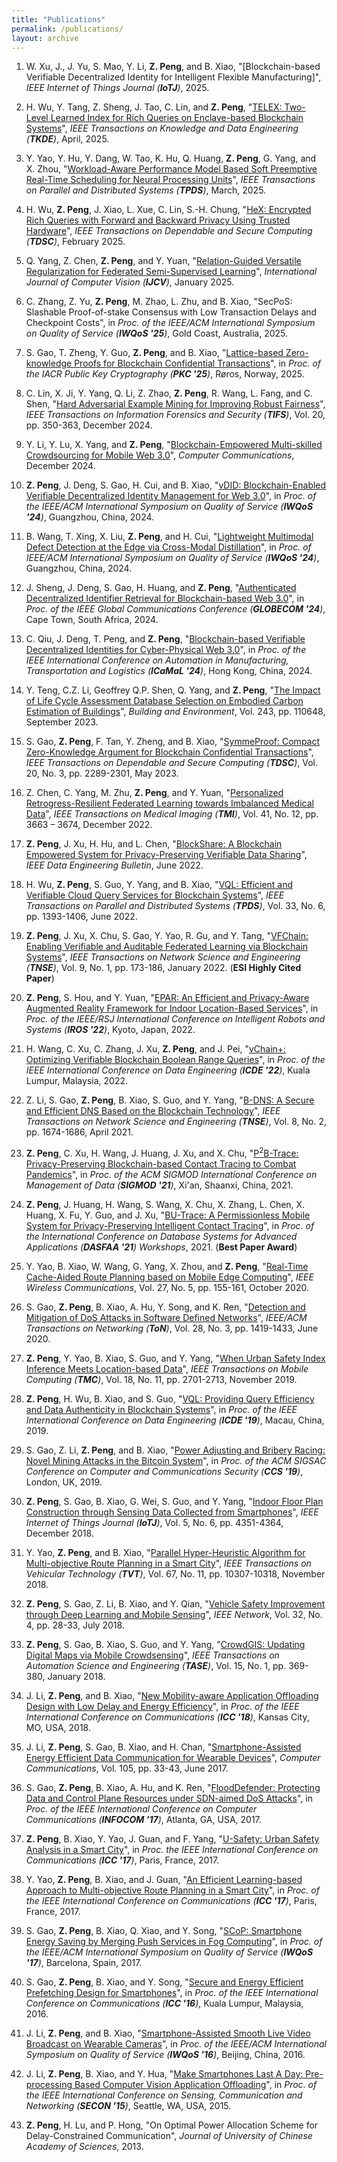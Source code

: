 ```yaml
---
title: "Publications"
permalink: /publications/
layout: archive
---
```


1. W. Xu, J., J. Yu, S. Mao, Y. Li, **Z. Peng**, and B. Xiao, "[Blockchain-based Verifiable Decentralized Identity for Intelligent Flexible Manufacturing]", _IEEE Internet of Things Journal (**IoTJ**)_, 2025.

1. H. Wu, Y. Tang, Z. Sheng, J. Tao, C. Lin, and **Z. Peng**, "[TELEX: Two-Level Learned Index for Rich Queries on Enclave-based Blockchain Systems](https://ieeexplore.ieee.org/document/10979200)", _IEEE Transactions on Knowledge and Data Engineering (**TKDE**)_, April, 2025.

1. Y. Yao, Y. Hu, Y. Dang, W. Tao, K. Hu, Q. Huang, **Z. Peng**, G. Yang, and X. Zhou, "[Workload-Aware Performance Model Based Soft Preemptive Real-Time Scheduling for Neural Processing Units](https://ieeexplore.ieee.org/document/10942549)", _IEEE Transactions on Parallel and Distributed Systems (**TPDS**)_, March, 2025.

1. H. Wu, **Z. Peng**, J. Xiao, L. Xue, C. Lin, S.-H. Chung, "[HeX: Encrypted Rich Queries with Forward and Backward Privacy Using Trusted Hardware](https://ieeexplore.ieee.org/document/10882945)", _IEEE Transactions on Dependable and Secure Computing (**TDSC**)_, February 2025. 

1. Q. Yang, Z. Chen, **Z. Peng**, and Y. Yuan, "[Relation-Guided Versatile Regularization for Federated Semi-Supervised Learning](https://link.springer.com/article/10.1007/s11263-024-02330-1)", _International Journal of Computer Vision (**IJCV**)_, January 2025.

1. C. Zhang, Z. Yu, **Z. Peng**, M. Zhao, L. Zhu, and B. Xiao, "SecPoS: Slashable Proof-of-stake Consensus with Low Transaction Delays and Checkpoint Costs", in _Proc. of the IEEE/ACM International Symposium on Quality of Service (**IWQoS '25**)_, Gold Coast, Australia, 2025.

1. S. Gao, T. Zheng, Y. Guo, **Z. Peng**, and B. Xiao, "[Lattice-based Zero-knowledge Proofs for Blockchain Confidential Transactions](https://link.springer.com/chapter/10.1007/978-3-031-91832-2_5)", in _Proc. of the IACR Public Key Cryptography (**PKC '25**)_, Røros, Norway, 2025.

1. C. Lin, X. Ji, Y. Yang, Q. Li, Z. Zhao, **Z. Peng**, R. Wang, L. Fang, and C. Shen, "[Hard Adversarial Example Mining for Improving Robust Fairness](https://ieeexplore.ieee.org/document/10795188)", _IEEE Transactions on Information Forensics and Security (**TIFS**)_, Vol. 20, pp. 350-363, December 2024.

1. Y. Li, Y. Lu, X. Yang, and **Z. Peng**, "[Blockchain-Empowered Multi-skilled Crowdsourcing for Mobile Web 3.0](https://doi.org/10.1016/j.comcom.2024.108037)", _Computer Communications_, December 2024.

1. **Z. Peng**, J. Deng, S. Gao, H. Cui, and B. Xiao, "[vDID: Blockchain-Enabled Verifiable Decentralized Identity Management for Web 3.0](https://ieeexplore.ieee.org/abstract/document/10682610)", in _Proc. of the IEEE/ACM International Symposium on Quality of Service (**IWQoS '24**)_, Guangzhou, China, 2024.

1. B. Wang, T. Xing, X. Liu, **Z. Peng**, and H. Cui, "[Lightweight Multimodal Defect Detection at the Edge via Cross-Modal Distillation](https://ieeexplore.ieee.org/document/10682904)", in _Proc. of IEEE/ACM International Symposium on Quality of Service (**IWQoS '24**)_, Guangzhou, China, 2024.

1. J. Sheng, J. Deng, S. Gao, H. Huang, and **Z. Peng**, "[Authenticated Decentralized Identifier Retrieval for Blockchain-based Web 3.0](https://ieeexplore.ieee.org/document/10901129)", in _Proc. of the IEEE Global Communications Conference (**GLOBECOM '24**)_, Cape Town, South Africa, 2024.

1. C. Qiu, J. Deng, T. Peng, and **Z. Peng**, "[Blockchain-based Verifiable Decentralized Identities for Cyber-Physical Web 3.0](https://ieeexplore.ieee.org/document/10919784)", in _Proc. of the IEEE International Conference on Automation in Manufacturing, Transportation and Logistics (**ICaMaL '24**)_, Hong Kong, China, 2024.

1. Y. Teng, C.Z. Li, Geoffrey Q.P. Shen, Q. Yang, and **Z. Peng**, "[The Impact of Life Cycle Assessment Database Selection on Embodied Carbon Estimation of Buildings](https://www.sciencedirect.com/science/article/pii/S0360132323006753)", _Building and Environment_, Vol. 243, pp. 110648, September 2023.

1. S. Gao, **Z. Peng**, F. Tan, Y. Zheng, and B. Xiao, "[SymmeProof: Compact Zero-Knowledge Argument for Blockchain Confidential Transactions](https://ieeexplore.ieee.org/document/9786741)", _IEEE Transactions on Dependable and Secure Computing (**TDSC**)_, Vol. 20, No. 3, pp. 2289-2301, May 2023. 

1. Z. Chen, C. Yang, M. Zhu, **Z. Peng**, and Y. Yuan, "[Personalized Retrogress-Resilient Federated Learning towards Imbalanced Medical Data](https://ieeexplore.ieee.org/document/9832948)", _IEEE Transactions on Medical Imaging (**TMI**)_, Vol. 41, No. 12, pp. 3663 – 3674, December 2022.

1. **Z. Peng**, J. Xu, H. Hu, and L. Chen, "[BlockShare: A Blockchain Empowered System for Privacy-Preserving Verifiable Data Sharing](http://sites.computer.org/debull/A22june/p14.pdf)", _IEEE Data Engineering Bulletin_, June 2022.

1. H. Wu, **Z. Peng**, S. Guo, Y. Yang, and B. Xiao, "[VQL: Efficient and Verifiable Cloud Query Services for Blockchain Systems](https://ieeexplore.ieee.org/document/9541060)", _IEEE Transactions on Parallel and Distributed Systems (**TPDS**)_, Vol. 33, No. 6, pp. 1393-1406, June 2022.

1. **Z. Peng**, J. Xu, X. Chu, S. Gao, Y. Yao, R. Gu, and Y. Tang, "[VFChain: Enabling Verifiable and Auditable Federated Learning via Blockchain Systems](https://ieeexplore.ieee.org/document/9321132)", _IEEE Transactions on Network Science and Engineering (**TNSE**)_, Vol. 9, No. 1, pp. 173-186, January 2022. (**ESI Highly Cited Paper**)

1. **Z. Peng**, S. Hou, and Y. Yuan, "[EPAR: An Efficient and Privacy-Aware Augmented Reality Framework for Indoor Location-Based Services](https://ieeexplore.ieee.org/document/9981149)", in _Proc. of the IEEE/RSJ International Conference on Intelligent Robots and Systems (**IROS '22**)_, Kyoto, Japan, 2022.

1. H. Wang, C. Xu, C. Zhang, J. Xu, **Z. Peng**, and J. Pei, "[vChain+: Optimizing Verifiable Blockchain Boolean Range Queries](https://ieeexplore.ieee.org/document/9835165)", in _Proc. of the IEEE International Conference on Data Engineering (**ICDE '22**)_, Kuala Lumpur, Malaysia, 2022.

1. Z. Li, S. Gao, **Z. Peng**, B. Xiao, S. Guo, and Y. Yang, "[B-DNS: A Secure and Efficient DNS Based on the Blockchain Technology](https://ieeexplore.ieee.org/document/9387163)", _IEEE Transactions on Network Science and Engineering (**TNSE**)_, Vol. 8, No. 2, pp. 1674-1686, April 2021.

1. **Z. Peng**, C. Xu, H. Wang, J. Huang, J. Xu, and X. Chu, "[P<sup>2</sup>B-Trace: Privacy-Preserving Blockchain-based Contact Tracing to Combat Pandemics](https://dl.acm.org/doi/abs/10.1145/3448016.3459237)", in _Proc. of the ACM SIGMOD International Conference on Management of Data (**SIGMOD '21**)_, Xi'an, Shaanxi, China, 2021.

1. **Z. Peng**, J. Huang, H. Wang, S. Wang, X. Chu, X. Zhang, L. Chen, X. Huang, X. Fu, Y. Guo, and J. Xu, "[BU-Trace: A Permissionless Mobile System for Privacy-Preserving Intelligent Contact Tracing](https://link.springer.com/chapter/10.1007/978-3-030-73216-5_26)", in _Proc. of the International Conference on Database Systems for Advanced Applications (**DASFAA '21**) Workshops_, 2021. (**Best Paper Award**)

1. Y. Yao, B. Xiao, W. Wang, G. Yang, X. Zhou, and **Z. Peng**, "[Real-Time Cache-Aided Route Planning based on Mobile Edge Computing](https://ieeexplore.ieee.org/document/9183790)", _IEEE Wireless Communications_, Vol. 27, No. 5, pp. 155-161, October 2020.

1. S. Gao, **Z. Peng**, B. Xiao, A. Hu, Y. Song, and K. Ren, "[Detection and Mitigation of DoS Attacks in Software Defined Networks](https://ieeexplore.ieee.org/document/9068479)", _IEEE/ACM Transactions on Networking (**ToN**)_, Vol. 28, No. 3, pp. 1419-1433, June 2020. 

1. **Z. Peng**, Y. Yao, B. Xiao, S. Guo, and Y. Yang, "[When Urban Safety Index Inference Meets Location-based Data](https://ieeexplore.ieee.org/document/8526338)", _IEEE Transactions on Mobile Computing (**TMC**)_, Vol. 18, No. 11, pp. 2701-2713, November 2019. 

1. **Z. Peng**, H. Wu, B. Xiao, and S. Guo, "[VQL: Providing Query Efficiency and Data Authenticity in Blockchain Systems](https://ieeexplore.ieee.org/document/8750921)", in _Proc. of the IEEE International Conference on Data Engineering (**ICDE '19**)_, Macau, China, 2019.

1. S. Gao, Z. Li, **Z. Peng**, and B. Xiao, "[Power Adjusting and Bribery Racing: Novel Mining Attacks in the Bitcoin System](https://dl.acm.org/doi/10.1145/3319535.3354203)", in _Proc. of the ACM SIGSAC Conference on Computer and Communications Security (**CCS '19**)_, London, UK, 2019. 

1. **Z. Peng**, S. Gao, B. Xiao, G. Wei, S. Guo, and Y. Yang, "[Indoor Floor Plan Construction through Sensing Data Collected from Smartphones](https://ieeexplore.ieee.org/document/8428421)", _IEEE Internet of Things Journal (**IoTJ**)_, Vol. 5, No. 6, pp. 4351-4364, December 2018. 

1. Y. Yao, **Z. Peng**, and B. Xiao, "[Parallel Hyper-Heuristic Algorithm for Multi-objective Route Planning in a Smart City](https://ieeexplore.ieee.org/document/8456612)", _IEEE Transactions on Vehicular Technology (**TVT**)_, Vol. 67, No. 11, pp. 10307-10318, November 2018. 

1. **Z. Peng**, S. Gao, Z. Li, B. Xiao, and Y. Qian, "[Vehicle Safety Improvement through Deep Learning and Mobile Sensing](https://ieeexplore.ieee.org/document/8425297)", _IEEE Network_, Vol. 32, No. 4, pp. 28-33, July 2018. 

1. **Z. Peng**, S. Gao, B. Xiao, S. Guo, and Y. Yang, "[CrowdGIS: Updating Digital Maps via Mobile Crowdsensing](https://ieeexplore.ieee.org/document/8094940)", _IEEE Transactions on Automation Science and Engineering (**TASE**)_, Vol. 15, No. 1, pp. 369-380, January 2018. 

1. J. Li, **Z. Peng**, and B. Xiao, "[New Mobility-aware Application Offloading Design with Low Delay and Energy Efficiency](https://ieeexplore.ieee.org/document/8422390)", in _Proc. of the IEEE International Conference on Communications (**ICC '18**)_, Kansas City, MO, USA, 2018.

1. J. Li, **Z. Peng**, S. Gao, B. Xiao, and H. Chan, "[Smartphone-Assisted Energy Efficient Data Communication for Wearable Devices](https://www.sciencedirect.com/science/article/pii/S0140366416303012?via%3Dihub)", _Computer Communications_, Vol. 105, pp. 33-43, June 2017.

1. S. Gao, **Z. Peng**, B. Xiao, A. Hu, and K. Ren, "[FloodDefender: Protecting Data and Control Plane Resources under SDN-aimed DoS Attacks](https://ieeexplore.ieee.org/document/8057009)", in _Proc. of the IEEE International Conference on Computer Communications (**INFOCOM '17**)_, Atlanta, GA, USA, 2017.

1. **Z. Peng**, B. Xiao, Y. Yao, J. Guan, and F. Yang, "[U-Safety: Urban Safety Analysis in a Smart City](https://ieeexplore.ieee.org/document/7997102)", in _Proc. the IEEE International Conference on Communications (**ICC '17**)_, Paris, France, 2017.

1. Y. Yao, **Z. Peng**, B. Xiao, and J. Guan, "[An Efficient Learning-based  Approach to Multi-objective Route Planning in a Smart City](https://ieeexplore.ieee.org/document/7997454)", in _Proc. of the IEEE International Conference on Communications (**ICC '17**)_, Paris, France, 2017.

1. S. Gao, **Z. Peng**, B. Xiao, Q. Xiao, and Y. Song, "[SCoP: Smartphone Energy Saving by Merging Push Services in Fog Computing](https://ieeexplore.ieee.org/document/7969114)", in _Proc. of the IEEE/ACM International Symposium on Quality of Service (**IWQoS '17**)_, Barcelona, Spain, 2017.

1. S. Gao, **Z. Peng**, B. Xiao, and Y. Song, "[Secure and Energy Efficient Prefetching Design for Smartphones](https://ieeexplore.ieee.org/document/7511423)", in _Proc. of the IEEE International Conference on Communications (**ICC '16**)_, Kuala Lumpur, Malaysia, 2016.

1. J. Li, **Z. Peng**, and B. Xiao, "[Smartphone-Assisted Smooth Live Video Broadcast on Wearable Cameras](https://ieeexplore.ieee.org/document/7590439)", in _Proc. of the IEEE/ACM International Symposium on Quality of Service (**IWQoS '16**)_, Beijing, China, 2016.

1. J. Li, **Z. Peng**, B. Xiao, and Y. Hua, "[Make Smartphones Last A Day: Pre-processing Based Computer Vision Application Offloading](https://ieeexplore.ieee.org/document/7338347)", in _Proc. of the IEEE International Conference on Sensing, Communication and Networking (**SECON '15**)_, Seattle, WA, USA, 2015.

1. **Z. Peng**, H. Lu, and P. Hong, "On Optimal Power Allocation Scheme for Delay-Constrained Communication", _Journal of University of Chinese Academy of Sciences_, 2013.